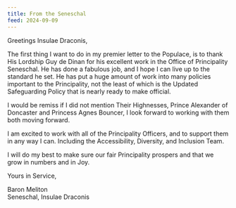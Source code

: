 ```yaml
---
title: From the Seneschal
feed: 2024-09-09
---
```


Greetings Insulae Draconis, 

The first thing I want to do in my premier letter to the Populace, is to thank His Lordship Guy de Dinan for his excellent work in the Office of Principality Seneschal. He has done a fabulous job, and I hope I can live up to the standard he set. He has put a huge amount of work into many policies important to the Principality, not the least of which is the Updated Safeguarding Policy that is nearly ready to make official. 

I would be remiss if I did not mention Their Highnesses, Prince Alexander of Doncaster and Princess Agnes Bouncer, I look forward to working with them both moving forward. 

I am excited to work with all of the Principality Officers, and to support them in any way I can. Including the Accessibility, Diversity, and Inclusion Team. 

I will do my best to make sure our fair Principality prospers and that we grow in numbers and in Joy. 

Yours in Service,

Baron Meliton  
Seneschal, Insulae Draconis 
